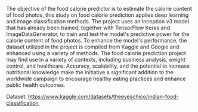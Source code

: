 The objective of the food calorie predictor is to estimate the calorie content of food photos, this study on food calorie prediction applies deep learning and image classification methods. The project uses an Inception v3 model that has already been trained, together with TensorFlow Keras and ImageDataGenerator, to train and test the model's predictive power for the calorie content of food photos. To enhance the model's performance, the dataset utilized in the project is compiled from Kaggle and Google and enhanced using a variety of methods. The food calorie prediction project may find use in a variety of contexts, including business analysis, weight control, and healthcare. Accuracy, scalability, and the potential to increase nutritional knowledge make the initiative a significant addition to the worldwide campaign to encourage healthy eating practices and enhance public health outcomes.

Dataset: 
https://www.kaggle.com/datasets/theeyeschico/indian-food-classification
